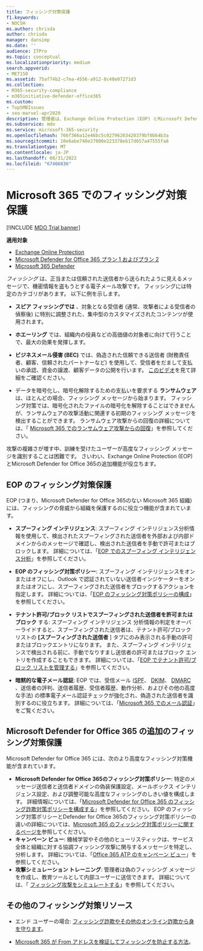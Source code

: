 ```yaml
---
title: フィッシング対策保護
f1.keywords:
- NOCSH
ms.author: chrisda
author: chrisda
manager: dansimp
ms.date: ''
audience: ITPro
ms.topic: conceptual
ms.localizationpriority: medium
search.appverid:
- MET150
ms.assetid: 75af74b2-c7ea-4556-a912-8c48e07271d3
ms.collection:
- M365-security-compliance
- m365initiative-defender-office365
ms.custom:
- TopSMBIssues
- seo-marvel-apr2020
description: 管理者は、Exchange Online Protection (EOP) とMicrosoft Defender for Office 365のフィッシング対策保護機能について学習できます。
ms.subservice: mdo
ms.service: microsoft-365-security
ms.openlocfilehash: 766f366a12e46bc5c02796203420379bf0b64b3a
ms.sourcegitcommit: 10e6abe740e27000e223378eb17d657a47555fa8
ms.translationtype: MT
ms.contentlocale: ja-JP
ms.lasthandoff: 08/31/2022
ms.locfileid: "67466836"
---
```

# <a name="anti-phishing-protection-in-microsoft-365"></a>Microsoft 365 でのフィッシング対策保護

[!INCLUDE [MDO Trial banner](../includes/mdo-trial-banner.md)]

**適用対象**
- [Exchange Online Protection](exchange-online-protection-overview.md)
- [Microsoft Defender for Office 365 プラン 1 およびプラン 2](defender-for-office-365.md)
- [Microsoft 365 Defender](../defender/microsoft-365-defender.md)

*フィッシング* は、正当または信頼された送信者から送られたように見えるメッセージで、機密情報を盗もうとする電子メール攻撃です。 フィッシングには特定のカテゴリがあります。 以下に例を示します。

- **スピア フィッシングでは** 、対象となる受信者 (通常、攻撃者による受信者の偵察後) に特別に調整された、集中型のカスタマイズされたコンテンツが使用されます。

- **ホエーリング** では、組織内の役員などの高価値の対象者に向けて行うことで、最大の効果を発揮します。

- **ビジネスメール侵害 (BEC)** では、偽造された信頼できる送信者 (財務責任者、顧客、信頼されたパートナーなど) を使用して、受信者をだまして支払いの承認、資金の譲渡、顧客データの公開を行います。 [このビデオ](https://www.youtube.com/watch?v=8Kn31h9HwIQ&list=PL3ZTgFEc7LystRja2GnDeUFqk44k7-KXf&index=2)を見て詳細をご確認ください。

- データを暗号化し、暗号化解除するための支払いを要求する **ランサムウェア** は、ほとんどの場合、フィッシング メッセージから始まります。 フィッシング対策では、暗号化されたファイルの暗号化を解除することはできませんが、ランサムウェアの攻撃活動に関連する初期のフィッシング メッセージを検出することができます。 ランサムウェア攻撃からの回復の詳細については、「 [Microsoft 365 でのランサムウェア攻撃からの回復](recover-from-ransomware.md)」を参照してください。

攻撃の複雑さが増す中、訓練を受けたユーザーが高度なフィッシング メッセージを識別することは困難です。 さいわい、Exchange Online Protection (EOP) とMicrosoft Defender for Office 365の追加機能が役立ちます。

## <a name="anti-phishing-protection-in-eop"></a>EOP のフィッシング対策保護

EOP (つまり、Microsoft Defender for Office 365のない Microsoft 365 組織) には、フィッシングの脅威から組織を保護するのに役立つ機能が含まれています。

- **スプーフィング インテリジェンス**: スプーフィング インテリジェンス分析情報を使用して、検出されたスプーフィングされた送信者を外部および内部ドメインからのメッセージで確認し、検出された送信者を手動で許可またはブロックします。 詳細については、「[EOP でのスプーフィング インテリジェンス分析](learn-about-spoof-intelligence.md)」を参照してください。

- **EOP のフィッシング対策ポリシー**: スプーフィング インテリジェンスをオンまたはオフにし、Outlook で認証されていない送信者インジケーターをオンまたはオフにし、スプーフィングされた送信者をブロックするアクションを指定します。 詳細については、「[EOP のフィッシング対策ポリシーの構成](configure-anti-phishing-policies-eop.md)」を参照してください。

- **テナント許可/ブロック リストでスプーフィングされた送信者を許可またはブロック** する: スプーフィング インテリジェンス 分析情報の判定をオーバーライドすると、スプーフィングされた送信者は、テナント許可/ブロック リストの **[スプーフィングされた送信者** ] タブにのみ表示される手動の許可またはブロックエントリになります。 また、スプーフィング インテリジェンスで検出される前に、手動でなりすまし送信者の許可またはブロック エントリを作成することもできます。 詳細については、「[EOP でテナント許可/ブロック リストを管理する](manage-tenant-allow-block-list.md)」を参照してください。

- **暗黙的な電子メール認証**: EOP では、受信メール ([SPF](set-up-spf-in-office-365-to-help-prevent-spoofing.md)、 [DKIM](use-dkim-to-validate-outbound-email.md)、 [DMARC](use-dmarc-to-validate-email.md) 、送信者の評判、送信者履歴、受信者履歴、動作分析、およびその他の高度な手法) の標準電子メール認証チェックが強化され、偽造された送信者を識別するのに役立ちます。 詳細については、「[Microsoft 365 でのメール認証](email-validation-and-authentication.md)」をご覧ください。

## <a name="additional-anti-phishing-protection-in-microsoft-defender-for-office-365"></a>Microsoft Defender for Office 365 の追加のフィッシング対策保護

Microsoft Defender for Office 365 には、次のより高度なフィッシング対策機能が含まれています。

- **Microsoft Defender for Office 365のフィッシング対策ポリシー**: 特定のメッセージ送信者と送信者ドメインの偽装保護設定、メールボックス インテリジェンス設定、および調整可能な高度なフィッシングのしきい値を構成します。 詳細情報については、「[Microsoft Defender for Office 365 のフィッシング詐欺対策ポリシーを構成する](configure-mdo-anti-phishing-policies.md)」を参照してください。 EOP のフィッシング対策ポリシーとDefender for Office 365のフィッシング対策ポリシーの違いの詳細については、[Microsoft 365 のフィッシング対策ポリシーに関するページを](set-up-anti-phishing-policies.md)参照してください。
- **キャンペーン ビュー**: 機械学習やその他のヒューリスティックは、サービス全体と組織に対する協調フィッシング攻撃に関与するメッセージを特定し、分析します。 詳細については、「[Office 365 ATP のキャンペーン ビュー](campaigns.md)」を参照してください。
- **攻撃シミュレーション トレーニング**: 管理者は偽のフィッシング メッセージを作成し、教育ツールとして内部ユーザーに送信できます。 詳細については、「 [フィッシング攻撃をシミュレートする](attack-simulation-training.md)」を参照してください。

## <a name="other-anti-phishing-resources"></a>その他のフィッシング対策リソース

- エンド ユーザーの場合: [フィッシング詐欺やその他のオンライン詐欺から身を守ります](https://support.microsoft.com/office/be0de46a-29cd-4c59-aaaf-136cf177d593)。

- [Microsoft 365 が From アドレスを検証してフィッシングを防止する方法](how-office-365-validates-the-from-address.md)。
